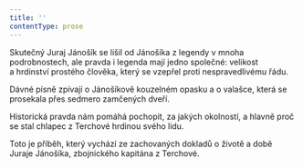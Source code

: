 ```yaml
---
title: ''
contentType: prose
---
```


Skutečný Juraj Jánošík se lišil od Jánošíka z legendy v mnoha podrobnostech, ale pravda i legenda mají jedno společné: velikost a hrdinství prostého člověka, který se vzepřel proti nespravedli­vému řádu.

Dávné písně zpívají o Jánošíkově kouzelném opasku a o valašce, která se prosekala přes sedmero zamčených dveří.

Historická pravda nám pomáhá pochopit, za jakých okolností, a hlavně proč se stal chlapec z Terchové hrdinou svého lidu.

Toto je příběh, který vychází ze zachovaných dokladů o životě a době Juraje Jánošíka, zbojnického kapitána z Terchové.
